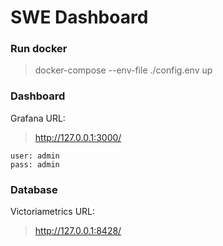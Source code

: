 # SWE Dashboard

### Run docker
> docker-compose --env-file ./config.env up

### Dashboard

Grafana URL:

> http://127.0.0.1:3000/

```
user: admin
pass: admin
```

### Database

Victoriametrics URL:

> http://127.0.0.1:8428/
